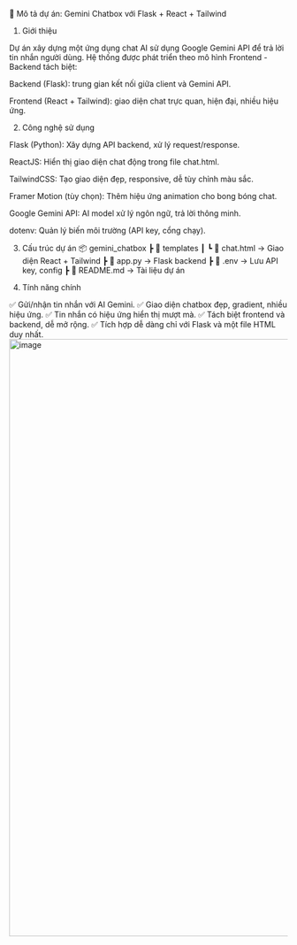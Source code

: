 📌 Mô tả dự án: Gemini Chatbox với Flask + React + Tailwind
1. Giới thiệu

Dự án xây dựng một ứng dụng chat AI sử dụng Google Gemini API để trả lời tin nhắn người dùng.
Hệ thống được phát triển theo mô hình Frontend - Backend tách biệt:

Backend (Flask): trung gian kết nối giữa client và Gemini API.

Frontend (React + Tailwind): giao diện chat trực quan, hiện đại, nhiều hiệu ứng.

2. Công nghệ sử dụng

Flask (Python): Xây dựng API backend, xử lý request/response.

ReactJS: Hiển thị giao diện chat động trong file chat.html.

TailwindCSS: Tạo giao diện đẹp, responsive, dễ tùy chỉnh màu sắc.

Framer Motion (tùy chọn): Thêm hiệu ứng animation cho bong bóng chat.

Google Gemini API: AI model xử lý ngôn ngữ, trả lời thông minh.

dotenv: Quản lý biến môi trường (API key, cổng chạy).

3. Cấu trúc dự án
📦 gemini_chatbox
 ┣ 📂 templates
 ┃ ┗ 📜 chat.html   → Giao diện React + Tailwind
 ┣ 📜 app.py        → Flask backend
 ┣ 📜 .env          → Lưu API key, config
 ┣ 📜 README.md     → Tài liệu dự án

4. Tính năng chính

✅ Gửi/nhận tin nhắn với AI Gemini.
✅ Giao diện chatbox đẹp, gradient, nhiều hiệu ứng.
✅ Tin nhắn có hiệu ứng hiển thị mượt mà.
✅ Tách biệt frontend và backend, dễ mở rộng.
✅ Tích hợp dễ dàng chỉ với Flask và một file HTML duy nhất.
<img width="1920" height="1080" alt="image" src="https://github.com/user-attachments/assets/681edb6c-4c1f-4ac9-bc39-791731aea1ec" />
